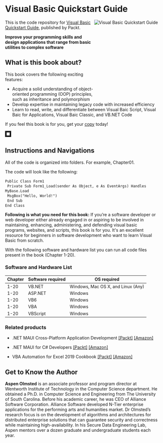 # Visual Basic Quickstart Guide

<a href="https://www.packtpub.com/product/visual-basic-quickstart-guide/9781805125310?utm_source=github&utm_medium=repository&utm_campaign="><img src="https://content.packt.com/B20857/cover_image_small.jpg" alt="Visual Basic Quickstart Guide" height="256px" align="right"></a>

This is the code repository for [Visual Basic Quickstart Guide](https://www.packtpub.com/product/visual-basic-quickstart-guide/9781805125310?utm_source=github&utm_medium=repository&utm_campaign=), published by Packt.

**Improve your programming skills and design applications that range from basic utilities to complex software**

## What is this book about?

This book covers the following exciting features:
* Acquire a solid understanding of object-oriented programming (OOP) principles, such as inheritance and polymorphism
* Develop expertise in maintaining legacy code with increased efficiency
* Learn to read, write, and differentiate between Visual Baic Script, Visual Baic for Applications, Visual Baic Classic, and VB.NET Code

If you feel this book is for you, get your [copy](https://www.amazon.com/dp/1805125311) today!

<a href="https://www.packtpub.com/?utm_source=github&utm_medium=banner&utm_campaign=GitHubBanner"><img src="https://raw.githubusercontent.com/PacktPublishing/GitHub/master/GitHub.png" 
alt="https://www.packtpub.com/" border="5" /></a>

## Instructions and Navigations
All of the code is organized into folders. For example, Chapter01.

The code will look like the following:
```
Public Class Form1
 Private Sub Form1_Load(sender As Object, e As EventArgs) Handles
MyBase.Load
 MsgBox("Hello, World!")
 End Sub
End Class
```

**Following is what you need for this book:**
If you’re a software developer or web developer either already engaged in or aspiring to be involved in maintaining, enhancing, administering, and defending visual basic programs, websites, and scripts, this book is for you. It's an excellent resource for beginners in software development who want to learn Visual Basic from scratch.

With the following software and hardware list you can run all code files present in the book (Chapter 1-20).
### Software and Hardware List
| Chapter | Software required | OS required |
| -------- | ------------------------------------ | ----------------------------------- |
| 1-20 | VB.NET | Windows, Mac OS X, and Linux (Any) |
| 1-20 | ASP.NET | Windows |
| 1-20 | VB6 | Windows|
| 1-20 | VBA | Windows |
| 1-20 | VBScript | Windows |


### Related products
* .NET MAUI Cross-Platform Application Development [[Packt]](https://www.packtpub.com/product/net-maui-cross-platform-application-development/9781800569225?utm_source=github&utm_medium=repository&utm_campaign=9781800569225) [[Amazon]](https://www.amazon.com/dp/180056922X)

* .NET MAUI for C# Developers [[Packt]](https://www.packtpub.com/product/net-maui-for-c-developers/9781837631698?utm_source=github&utm_medium=repository&utm_campaign=9781837631698) [[Amazon]](https://www.amazon.com/dp/1837631697)

* VBA Automation for Excel 2019 Cookbook [[Packt]](https://www.packtpub.com/product/vba-automation-for-excel-2019-cookbook/9781789610031?utm_source=github&utm_medium=repository&utm_campaign=9781789610031) [[Amazon]](https://www.amazon.com/dp/1789610036)


## Get to Know the Author
**Aspen Olmsted**
is an associate professor and program director at Wentworth Institute of Technology in the Computer Science department. He obtained a Ph.D. in Computer Science and Engineering from The University of South Carolina. Before his academic career, he was CEO of Alliance Software Corporation. Alliance Software developed N-Tier enterprise applications for the performing arts and humanities market. Dr Olmsted’s research focus is on the development of algorithms and architectures for distributed enterprise solutions that can guarantee security and correctness while maintaining high-availability. In his Secure Data Engineering Lab, Aspen mentors over a dozen graduate and undergraduate students each year.
